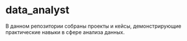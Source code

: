 # data_analyst
В данном репозитории собраны проекты и кейсы, демонстрирующие практические навыки в сфере анализа данных.
